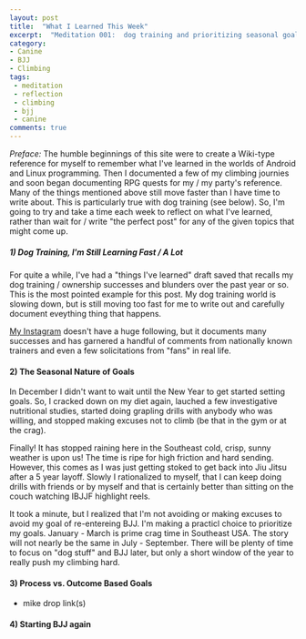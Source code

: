 ```yaml
---
layout: post
title:  "What I Learned This Week"
excerpt:  "Meditation 001:  dog training and prioritizing seasonal goals"
category:
- Canine
- BJJ
- Climbing
tags:
 - meditation
 - reflection
 - climbing
 - bjj
 - canine
comments: true
---
```


*Preface:*  The humble beginnings of this site were to create a Wiki-type reference for myself to remember what I've learned in the worlds of Android and Linux programming.  Then I documented a few of my climbing journies and soon began documenting RPG quests for my / my party's reference.  Many of the things mentioned above still move faster than I have time to write about.  This is particularly true with dog training (see below).  So, I'm going to try and take a time each week to reflect on what I've learned, rather than wait for / write "the perfect post" for any of the given topics that might come up.

#####  1) Dog Training, I'm Still Learning Fast / A Lot

For quite a while, I've had a "things I've learned" draft saved that recalls my dog training / ownership successes and blunders over the past year or so.  This is the most pointed example for this post.  My dog training world is slowing down, but is still moving too fast for me to write out and carefully document eveything thing that happens.

[My Instagram](https://instagram.com/savagezen) doesn't have a huge following, but it documents many successes and has garnered a handful of comments from nationally known trainers and even a few solicitations from "fans" in real life.

#### 2) The Seasonal Nature of Goals

In December I didn't want to wait until the New Year to get started setting goals.  So, I cracked down on my diet again, lauched a few investigative nutritional studies, started doing grapling drills with anybody who was willing, and stopped making excuses not to climb (be that in the gym or at the crag).

Finally!  It has stopped raining here in the Southeast cold, crisp, sunny weather is upon us!  The time is ripe for high friction and hard sending.  However, this comes as I was just getting stoked to get back into Jiu Jitsu after a 5 year layoff.  Slowly I rationalized to myself, that I can keep doing drills with friends or by myself and that is certainly better than sitting on the couch watching IBJJF highlight reels.

It took a minute, but I realized that I'm not avoiding or making excuses to avoid my goal of re-entereing BJJ.  I'm making a practicl choice to prioritize my goals.  January - March is prime crag time in Southeast USA.  The story will not nearly be the same in July - September.  There will be plenty of time to focus on "dog stuff" and BJJ later, but only a short window of the year to really push my climbing hard.

#### 3) Process vs. Outcome Based Goals

- mike drop link(s)

#### 4) Starting BJJ again
